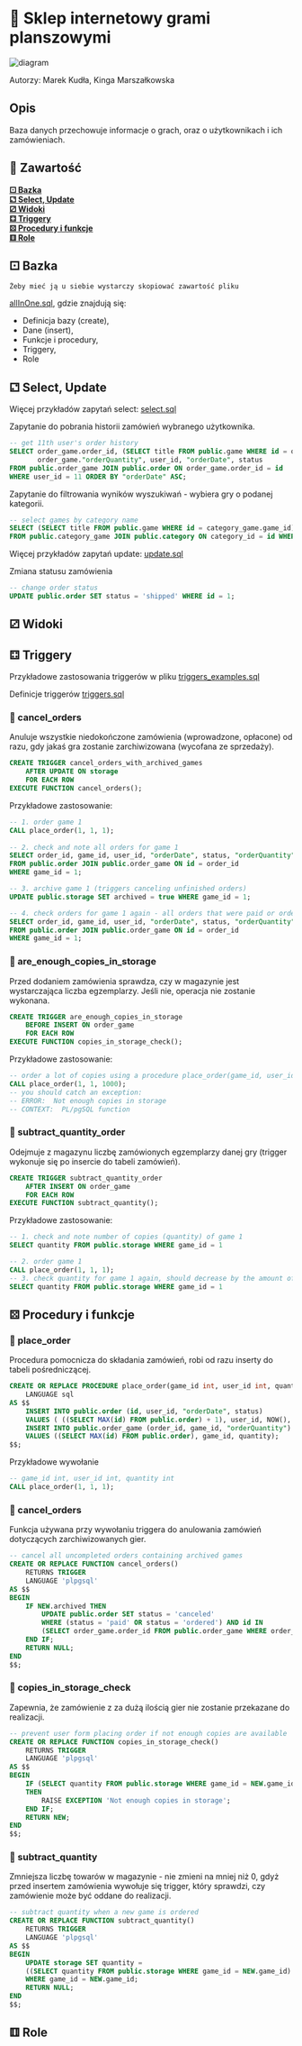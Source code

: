 # 🎲 Sklep internetowy grami planszowymi
![diagram](https://user-images.githubusercontent.com/55376943/122652853-5a1f1d00-d141-11eb-8a7c-2ac28f1ed87c.png)

Autorzy: Marek Kudła, Kinga Marszałkowska

## Opis

Baza danych przechowuje informacje o grach, oraz o użytkownikach i ich zamówieniach. 

## 📖 Zawartość
**[⚀ Bazka](##⚀-Bazka)**<br>
**[⚁ Select, Update](#⚁-Select,-Update)**<br>
**[⚂ Widoki](#⚂-Widoki)**<br>
**[⚃ Triggery](#⚃-Triggery)**<br>
**[⚄ Procedury i funkcje](#⚄-Procedury-i-funkcje)**<br>
**[⚅ Role](#⚅-Role)**<br>



## ⚀ Bazka

``` Żeby mieć ją u siebie wystarczy skopiować zawartość pliku ```

[allInOne.sql](/src/com/km/pja/allInOne.sql), gdzie znajdują się:

* Definicja bazy (create),
* Dane (insert),
* Funkcje i procedury,
* Triggery,
* Role


## ⚁ Select, Update

Więcej przykładów zapytań select: [select.sql](/src/com/km/pja/select.sql)

Zapytanie do pobrania historii zamówień wybranego użytkownika.

```SQL 
-- get 11th user's order history
SELECT order_game.order_id, (SELECT title FROM public.game WHERE id = order_game.game_id),
       order_game."orderQuantity", user_id, "orderDate", status
FROM public.order_game JOIN public.order ON order_game.order_id = id 
WHERE user_id = 11 ORDER BY "orderDate" ASC;

```

Zapytanie do filtrowania wyników wyszukiwań - wybiera gry o podanej kategorii.

```SQL 
-- select games by category name
SELECT (SELECT title FROM public.game WHERE id = category_game.game_id)
FROM public.category_game JOIN public.category ON category_id = id WHERE category.name = 'zręcznościowa';

```

Więcej przykładów zapytań update: [update.sql](/src/com/km/pja/update.sql)

Zmiana statusu zamówienia

```SQL 
-- change order status
UPDATE public.order SET status = 'shipped' WHERE id = 1;

```


## ⚂ Widoki

## ⚃ Triggery

Przykładowe zastosowania triggerów w pliku [triggers_examples.sql](/src/com/km/pja/triggers_examples.sql)

Definicje triggerów [triggers.sql](/src/com/km/pja/triggers.sql)

### 🔵 cancel_orders

Anuluje wszystkie niedokończone zamówienia (wprowadzone, opłacone) od razu, gdy jakaś gra zostanie zarchiwizowana (wycofana ze sprzedaży).

```SQL 
CREATE TRIGGER cancel_orders_with_archived_games
    AFTER UPDATE ON storage
    FOR EACH ROW
EXECUTE FUNCTION cancel_orders();

```

Przykładowe zastosowanie:
```SQL 
-- 1. order game 1
CALL place_order(1, 1, 1);
    
-- 2. check and note all orders for game 1
SELECT order_id, game_id, user_id, "orderDate", status, "orderQuantity" 
FROM public.order JOIN public.order_game ON id = order_id 
WHERE game_id = 1;
```

```SQL 
-- 3. archive game 1 (triggers canceling unfinished orders)
UPDATE public.storage SET archived = true WHERE game_id = 1;

-- 4. check orders for game 1 again - all orders that were paid or ordered are now canceled
SELECT order_id, game_id, user_id, "orderDate", status, "orderQuantity" 
FROM public.order JOIN public.order_game ON id = order_id 
WHERE game_id = 1;
```

### 🔵 are_enough_copies_in_storage

Przed dodaniem zamówienia sprawdza, czy w magazynie jest wystarczająca liczba egzemplarzy. Jeśli nie, operacja nie zostanie wykonana.
```SQL 
CREATE TRIGGER are_enough_copies_in_storage
    BEFORE INSERT ON order_game
    FOR EACH ROW
EXECUTE FUNCTION copies_in_storage_check();

```

Przykładowe zastosowanie:
```SQL 
-- order a lot of copies using a procedure place_order(game_id, user_id, quantity)
CALL place_order(1, 1, 1000);
-- you should catch an exception:
-- ERROR:  Not enough copies in storage
-- CONTEXT:  PL/pgSQL function
```

### 🔵 subtract_quantity_order

Odejmuje z magazynu liczbę zamówionych egzemplarzy danej gry (trigger wykonuje się po insercie do tabeli zamówień).

```SQL 
CREATE TRIGGER subtract_quantity_order
    AFTER INSERT ON order_game
    FOR EACH ROW
EXECUTE FUNCTION subtract_quantity();

```

Przykładowe zastosowanie:
```SQL 
-- 1. check and note number of copies (quantity) of game 1
SELECT quantity FROM public.storage WHERE game_id = 1
```

```SQL 
-- 2. order game 1
CALL place_order(1, 1, 1);
-- 3. check quantity for game 1 again, should decrease by the amount of games ordered (in this case by 1)
SELECT quantity FROM public.storage WHERE game_id = 1
```


## 

##

## ⚄ Procedury i funkcje

### 🔵 place_order

Procedura pomocnicza do składania zamówień, robi od razu inserty do tabeli pośredniczącej.

```SQL 
CREATE OR REPLACE PROCEDURE place_order(game_id int, user_id int, quantity int)
    LANGUAGE sql
AS $$
    INSERT INTO public.order (id, user_id, "orderDate", status) 
    VALUES ( ((SELECT MAX(id) FROM public.order) + 1), user_id, NOW(), 'ordered');
    INSERT INTO public.order_game (order_id, game_id, "orderQuantity") 
    VALUES ((SELECT MAX(id) FROM public.order), game_id, quantity);
$$;
```

Przykładowe wywołanie

```SQL 
-- game_id int, user_id int, quantity int
CALL place_order(1, 1, 1);
```


### 🔵 cancel_orders

Funkcja używana przy wywołaniu triggera do anulowania zamówień dotyczących zarchiwizowanych gier.

```SQL 
-- cancel all uncompleted orders containing archived games
CREATE OR REPLACE FUNCTION cancel_orders()
    RETURNS TRIGGER
    LANGUAGE 'plpgsql'
AS $$
BEGIN
    IF NEW.archived THEN
        UPDATE public.order SET status = 'canceled' 
        WHERE (status = 'paid' OR status = 'ordered') AND id IN 
        (SELECT order_game.order_id FROM public.order_game WHERE order_game.game_id = NEW.game_id);
    END IF;
    RETURN NULL;
END
$$;
```

### 🔵 copies_in_storage_check

Zapewnia, że zamówienie z za dużą ilością gier nie zostanie przekazane do realizacji.

```SQL 
-- prevent user form placing order if not enough copies are available
CREATE OR REPLACE FUNCTION copies_in_storage_check()
    RETURNS TRIGGER
    LANGUAGE 'plpgsql'
AS $$
BEGIN
    IF (SELECT quantity FROM public.storage WHERE game_id = NEW.game_id) < (NEW."orderQuantity") 
    THEN
        RAISE EXCEPTION 'Not enough copies in storage';
    END IF;
    RETURN NEW;
END
$$;
```

### 🔵 subtract_quantity

Zmniejsza liczbę towarów w magazynie - nie zmieni na mniej niż 0, gdyż przed insertem zamówienia wywołuje się trigger, który sprawdzi, czy zamówienie może być oddane do realizacji.

```SQL 
-- subtract quantity when a new game is ordered
CREATE OR REPLACE FUNCTION subtract_quantity()
    RETURNS TRIGGER
    LANGUAGE 'plpgsql'
AS $$
BEGIN
    UPDATE storage SET quantity = 
    ((SELECT quantity FROM public.storage WHERE game_id = NEW.game_id) - NEW."orderQuantity") 
    WHERE game_id = NEW.game_id;
    RETURN NULL;
END
$$;
```


## ⚅ Role

